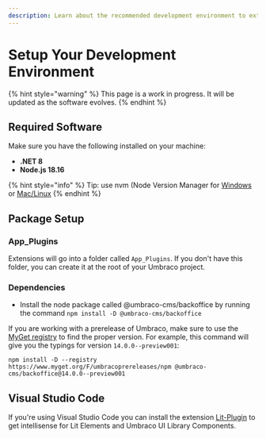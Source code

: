 ```yaml
---
description: Learn about the recommended development environment to extend Umbraco.
---
```


# Setup Your Development Environment

{% hint style="warning" %}
This page is a work in progress. It will be updated as the software evolves.
{% endhint %}

## Required Software

Make sure you have the following installed on your machine:

* **.NET 8**
* **Node.js 18.16**

{% hint style="info" %}
Tip: use nvm (Node Version Manager for [Windows](https://github.com/coreybutler/nvm-windows) or [Mac/Linux](https://github.com/nvm-sh/nvm)
{% endhint %}

## Package Setup

### App\_Plugins

Extensions will go into a folder called `App_Plugins`. If you don't have this folder, you can create it at the root of your Umbraco project.

### Dependencies

* Install the node package called @umbraco-cms/backoffice by running the command `npm install -D @umbraco-cms/backoffice`

If you are working with a prerelease of Umbraco, make sure to use the [MyGet registry](https://www.myget.org/feed/umbracoprereleases/package/npm/@umbraco-cms/backoffice) to find the proper version. For example, this command will give you the typings for version `14.0.0--preview001`:

```
npm install -D --registry https://www.myget.org/F/umbracoprereleases/npm @umbraco-cms/backoffice@14.0.0--preview001
```

## Visual Studio Code

If you're using Visual Studio Code you can install the extension [Lit-Plugin](https://marketplace.visualstudio.com/items?itemName=runem.lit-plugin) to get intellisense for Lit Elements and Umbraco UI Library Components.
